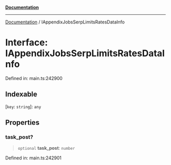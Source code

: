 [**Documentation**](../README.md)

***

[Documentation](../README.md) / IAppendixJobsSerpLimitsRatesDataInfo

# Interface: IAppendixJobsSerpLimitsRatesDataInfo

Defined in: main.ts:242900

## Indexable

\[`key`: `string`\]: `any`

## Properties

### task\_post?

> `optional` **task\_post**: `number`

Defined in: main.ts:242901
